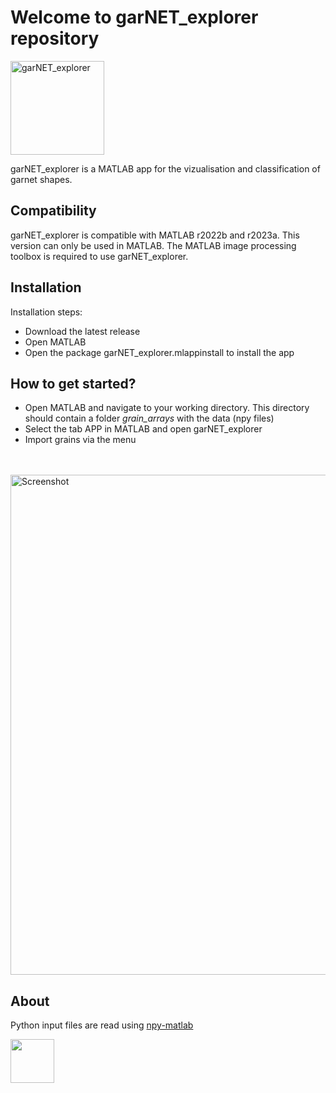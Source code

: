 # Welcome to garNET_explorer repository

<img width="150" alt="garNET_explorer" src="https://user-images.githubusercontent.com/54409312/235297098-7d1019f2-2ec9-453b-b751-6becf7764cb1.png">

garNET_explorer is a MATLAB app for the vizualisation and classification of garnet shapes. 

## Compatibility
garNET_explorer is compatible with MATLAB r2022b and r2023a. This version can only be used in MATLAB. The MATLAB image processing toolbox is required to use garNET_explorer. 

## Installation
Installation steps:
- Download the latest release
- Open MATLAB
- Open the package garNET_explorer.mlappinstall to install the app

## How to get started?
- Open MATLAB and navigate to your working directory. This directory should contain a folder _grain_arrays_ with the data (npy files)
- Select the tab APP in MATLAB and open garNET_explorer
- Import grains via the menu

<br><br>
<img width="800" alt="Screenshot" src="https://user-images.githubusercontent.com/54409312/235312691-86d8ab13-9834-4ef1-bea3-426a07d63090.png">

## About

Python input files are read using [npy-matlab](https://github.com/kwikteam/npy-matlab)

<a href="https://ec.europa.eu/info/research-and-innovation/funding/funding-opportunities/funding-programmes-and-open-calls/horizon-europe_en" target="_blank"><img src="https://user-images.githubusercontent.com/54409312/168419191-401f1d2c-014f-4640-9edc-cfa6f3832a40.png" height="70"/></a>

